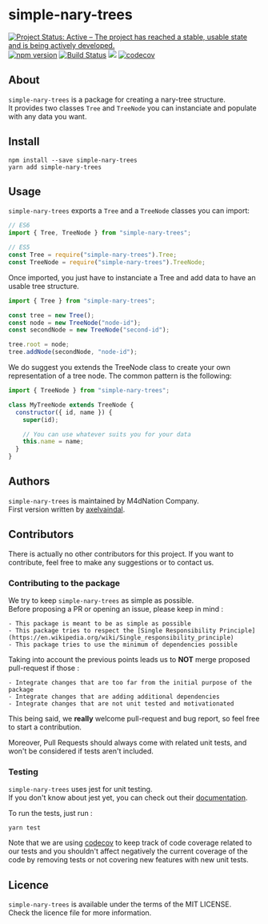 # simple-nary-trees

[![Project Status: Active – The project has reached a stable, usable state and is being actively developed.](https://www.repostatus.org/badges/latest/active.svg)](https://www.repostatus.org/#active)
[![npm version](https://badge.fury.io/js/simple-nary-trees.svg)](https://badge.fury.io/js/simple-nary-trees)
[![Build Status](https://travis-ci.com/M4dNation/simple-nary-trees.svg?branch=master)](https://travis-ci.com/M4dNation/simple-nary-trees) ![](https://david-dm.org/M4dNation/simple-nary-trees.svg) [![codecov](https://codecov.io/gh/M4dNation/simple-nary-trees/branch/develop/graph/badge.svg)](https://codecov.io/gh/M4dNation/simple-nary-trees)

## About

`simple-nary-trees` is a package for creating a nary-tree structure.  
It provides two classes `Tree` and `TreeNode` you can instanciate and populate with any data you want.

## Install

`npm install --save simple-nary-trees`  
`yarn add simple-nary-trees`

## Usage

`simple-nary-trees` exports a `Tree` and a `TreeNode` classes you can import:

```javascript
// ES6
import { Tree, TreeNode } from "simple-nary-trees";

// ES5
const Tree = require("simple-nary-trees").Tree;
const TreeNode = require("simple-nary-trees").TreeNode;
```

Once imported, you just have to instanciate a Tree and add data to have an usable tree structure.

```javascript
import { Tree } from "simple-nary-trees";

const tree = new Tree();
const node = new TreeNode("node-id");
const secondNode = new TreeNode("second-id");

tree.root = node;
tree.addNode(secondNode, "node-id");
```

We do suggest you extends the TreeNode class to create your own representation of a tree node.
The common pattern is the following:

```javascript
import { TreeNode } from "simple-nary-trees";

class MyTreeNode extends TreeNode {
  constructor({ id, name }) {
    super(id);

    // You can use whatever suits you for your data
    this.name = name;
  }
}
```

## Authors

`simple-nary-trees` is maintained by M4dNation Company.  
First version written by [axelvaindal](https://github.com/axelvaindal).

## Contributors

There is actually no other contributors for this project.
If you want to contribute, feel free to make any suggestions or to contact us.

### Contributing to the package

We try to keep `simple-nary-trees` as simple as possible.  
Before proposing a PR or opening an issue, please keep in mind :

    - This package is meant to be as simple as possible
    - This package tries to respect the [Single Responsibility Principle](https://en.wikipedia.org/wiki/Single_responsibility_principle)
    - This package tries to use the minimum of dependencies possible

Taking into account the previous points leads us to **NOT** merge proposed pull-request if those :

    - Integrate changes that are too far from the initial purpose of the package
    - Integrate changes that are adding additional dependencies
    - Integrate changes that are not unit tested and motivationated

This being said, we **really** welcome pull-request and bug report, so feel free to start a contribution.

Moreover, Pull Requests should always come with related unit tests, and won't be considered if tests aren't included.

### Testing

`simple-nary-trees` uses jest for unit testing.  
If you don't know about jest yet, you can check out their [documentation](https://jestjs.io/en/).

To run the tests, just run :

`yarn test`

Note that we are using [codecov](https://codecov.io) to keep track of code coverage related to our tests and you shouldn't affect negatively the current coverage of the code by removing tests or not covering new features with new unit tests.

## Licence

`simple-nary-trees` is available under the terms of the MIT LICENSE.  
Check the licence file for more information.
